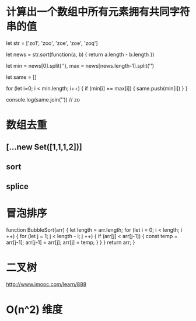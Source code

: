 # 计算出一个数组中所有元素拥有共同字符串的值
let str = ['zo1', 'zoo', 'zoe', 'zoe', 'zoq']

let news = str.sort(function(a, b) {
    return a.length - b.length
})

let min = news[0].split(''), max = news[news.length-1].split('')

let same = []

for (let i=0; i < min.length; i++) {
    if (min[i] == max[i]) {
        same.push(min[i])
    }
}

console.log(same.join(''))      // zo

# 数组去重
## [...new Set([1,1,1,2])]

## sort

## splice

## 

# 冒泡排序
function BubbleSort(arr) {
    let length = arr.length;
    for (let i = 0; i < length; i ++) {
        for (let j = 1; j < length - i; j ++) {
            if (arr[j] < arr[j-1]) {
                const temp = arr[j-1];
                arr[j-1] = arr[j];
                arr[j] = temp;
            }
        }
    }
    return arr;
}

# 二叉树 
http://www.imooc.com/learn/888

# O(n^2) 维度
